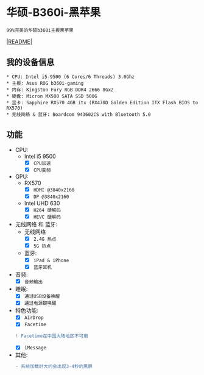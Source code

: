# 华硕-B360i-黑苹果
    99%完美的华硕b360i主板黑苹果
|[README](./README.md)|
## 我的设备信息
    * CPU: Intel i5-9500 (6 Cores/6 Threads) 3.0Ghz  
    * 主板: Asus ROG b360i-gaming  
    * 内存: Kingston Fury RGB DDR4 2666 8Gx2  
    * 硬盘: Micron MX500 SATA SSD 500G  
    * 显卡: Sapphire RX570 4GB itx (RX470D Golden Edition ITX Flash BIOS to RX570)  
    * 无线网络 & 蓝牙: Boardcom 943602CS with Bluetooth 5.0  
## 功能
* CPU:
  * Intel i5 9500
    - [x] ```CPU加速```
    - [x] ```CPU变频```
* GPU:
  * RX570
    - [x] ```HDMI @3840x2160```
    - [x] ```DP @3840x2160```
  * Intel UHD 630
    - [x] ```H264 硬解码```
    - [x] ```HEVC 硬解码```
* 无线网络 和 蓝牙:
  * 无线网络
    - [x] ```2.4G 热点```
    - [x] ```5G 热点```
  * 蓝牙:
    - [x] ```iPad & iPhone```
    - [x] ```蓝牙耳机```
* 音频:
    - [x] ```音频输出```
* 睡眠:
    - [x] ```通过USB设备唤醒```
    - [x] ```通过电源键唤醒```
* 特色功能:
    - [x] ```AirDrop```
    - [x] ```Facetime```
    ```diff
    ! Facetime在中国大陆地区不可用
    ```
    - [x] ```iMessage```
* 其他:
    ```diff
    - 系统加载时大约会出现3-4秒的黑屏
    ```
